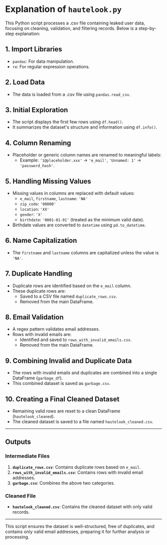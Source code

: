 # Explanation of `hautelook.py`

This Python script processes a .csv file containing leaked user data, focusing on cleaning, validation, and filtering records. Below is a step-by-step explanation:

## 1. Import Libraries
- `pandas`: For data manipulation.
- `re`: For regular expression operations.

## 2. Load Data
- The data is loaded from a .csv file using `pandas.read_csv`.

## 3. Initial Exploration
- The script displays the first few rows using `df.head()`.
- It summarizes the dataset's structure and information using `df.info()`.

## 4. Column Renaming
- Placeholder or generic column names are renamed to meaningful labels:
  - Example: `'1@placeholder.xxx'` → `'e_mail'`, `'Unnamed: 1'` → `'password_hash'`.

## 5. Handling Missing Values
- Missing values in columns are replaced with default values:
  - `e_mail`, `firstname`, `lastname`: `'NA'`
  - `zip_code`: `'00000'`
  - `location`: `'XX'`
  - `gender`: `'X'`
  - `birthdate`: `'0001-01-01'` (treated as the minimum valid date).
- Birthdate values are converted to `datetime` using `pd.to_datetime`.

## 6. Name Capitalization
- The `firstname` and `lastname` columns are capitalized unless the value is `'NA'`.

## 7. Duplicate Handling
- Duplicate rows are identified based on the `e_mail` column.
- These duplicate rows are:
  - Saved to a CSV file named `duplicate_rows.csv`.
  - Removed from the main DataFrame.

## 8. Email Validation
- A regex pattern validates email addresses.
- Rows with invalid emails are:
  - Identified and saved to `rows_with_invalid_emails.csv`.
  - Removed from the main DataFrame.

## 9. Combining Invalid and Duplicate Data
- The rows with invalid emails and duplicates are combined into a single DataFrame (`garbage_df`).
- This combined dataset is saved as `garbage.csv`.

## 10. Creating a Final Cleaned Dataset
- Remaining valid rows are reset to a clean DataFrame (`hautelook_cleaned`).
- The cleaned dataset is saved to a file named `hautelook_cleaned.csv`.

---

## Outputs
### Intermediate Files
1. **`duplicate_rows.csv`**: Contains duplicate rows based on `e_mail`.
2. **`rows_with_invalid_emails.csv`**: Contains rows with invalid email addresses.
3. **`garbage.csv`**: Combines the above two categories.

### Cleaned File
- **`hautelook_cleaned.csv`**: Contains the cleaned dataset with only valid records.

---

This script ensures the dataset is well-structured, free of duplicates, and contains only valid email addresses, preparing it for further analysis or processing.
